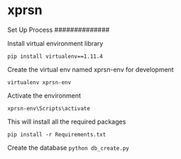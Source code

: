 xprsn
=====

Set Up Process
##############

Install virtual environment library 
```
pip install virtualenv==1.11.4
```

Create the virtual env named xprsn-env for development
```
virtualenv xprsn-env
```

Activate the environment
```
xprsn-env\Scripts\activate
```

This will install all the required packages 
```
pip install -r Requirements.txt
```

Create the database
```python db_create.py```